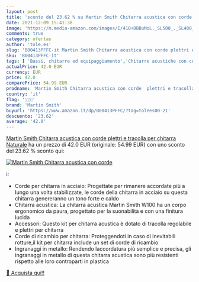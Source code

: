 ```yaml
---
layout: post
title: 'sconto del 23.62 % su Martin Smith Chitarra acustica con corde  '
date: 2021-12-09 15:41:38
image: 'https://m.media-amazon.com/images/I/410+DBBuMoL._SL500_._SL400_.jpg'
comments: true
category: ofertas
author: 'tole.es'
slug: 'B00413PFFC-it Martin Smith Chitarra acustica con corde plettri e...'
sku: 'B00413PFFC-it'
tags: [ 'Bassi, chitarre ed equipaggiamento','Chitarre acustiche con corde di acciaio','Strumenti Musicali','Strumenti musicali','martin smith', ]
actualPrice: 42.0 EUR
currency: EUR
price: 42.0
comparePrice: 54.99 EUR
prodname: 'Martin Smith Chitarra acustica con corde  plettri e tracolla per chitarra  Naturale'
country: 'it'
flag: '🇮🇹'
brand: 'Martin Smith'
buyurl: 'https://www.amazon.it/dp/B00413PFFC/?tag=tolees00-21'
descuento: '23.62'
average: '42.0'
---
```


[Martin Smith Chitarra acustica con corde  plettri e tracolla per chitarra  Naturale](https://www.amazon.it/dp/B00413PFFC/?tag=tolees00-21) ha un prezzo di 42.0 EUR (originale: 54.99 EUR) con uno sconto del 23.62 % sconto qui:

[![Martin Smith Chitarra acustica con corde](https://m.media-amazon.com/images/I/410+DBBuMoL._SL500_._SL400_.jpg)](https://www.amazon.it/dp/B00413PFFC/?tag=tolees00-21)

ℹ️:

- Corde per chitarra in acciaio: Progettate per rimanere accordate più a lungo una volta stabilizzate, le corde della chitarra in acciaio su questa chitarra genereranno un tono forte e caldo
- Chitarra acustica: La chitarra acustica Martin Smith W100 ha un corpo ergonomico da paura, progettato per la suonabilità e con una finitura lucida
- Accessori: Questo kit per chitarra acustica è dotato di tracolla regolabile e plettri per chitarra
- Corde di ricambio per chitarra: Proteggendoti in caso di inevitabili rotture,il kit per chitarra include un set di corde di ricambio
- Ingranaggi in metallo: Rendendo laccordatura più semplice e precisa, gli ingranaggi in metallo di questa chitarra acustica sono più resistenti rispetto alle loro controparti in plastica

[🛒 Acquista qui!!](https://www.amazon.it/dp/B00413PFFC/?tag=tolees00-21)

